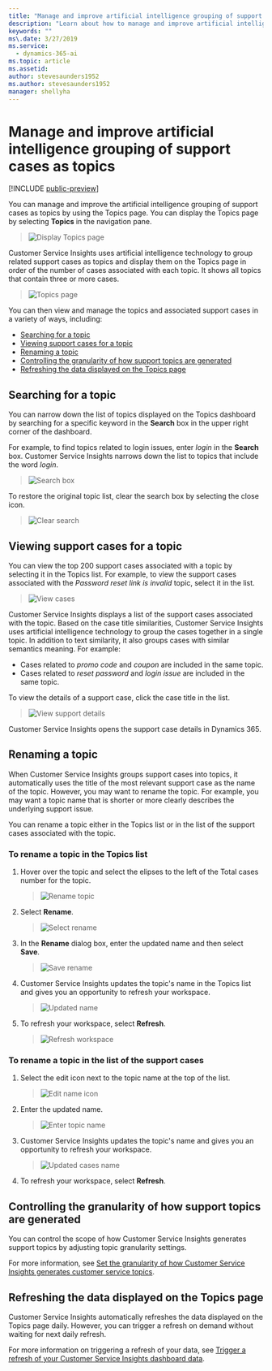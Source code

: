 ```yaml
---
title: "Manage and improve artificial intelligence grouping of support cases as topics"
description: "Learn about how to manage and improve artificial intelligence grouping of support cases as topics."
keywords: ""
ms\.date: 3/27/2019
ms.service:
  - dynamics-365-ai
ms.topic: article
ms.assetid: 
author: stevesaunders1952
ms.author: stevesaunders1952
manager: shellyha
---
```


# Manage and improve artificial intelligence grouping of support cases as topics

[!INCLUDE [public-preview](../includes/public-preview.md)]

You can manage and improve the artificial intelligence grouping of support cases as topics by using the Topics page. You can display the Topics page by selecting **Topics** in the navigation pane.

> ![Display Topics page](media/topics-nav.png)

Customer Service Insights uses artificial intelligence technology to group related support cases as topics and display them on the Topics page in order of the number of cases associated with each topic. It shows all topics that contain three or more cases.

> ![Topics page](media/topics-page.png)

You can then view and manage the topics and associated support cases in a variety of ways, including:

* [Searching for a topic](#searching-for-a-topic)
* [Viewing support cases for a topic](#viewing-support-cases-for-a-topic)
* [Renaming a topic](#renaming-a-topic)
* [Controlling the granularity of how support topics are generated](#controlling-the-granularity-of-how-support-topics-are-generated)
* [Refreshing the data displayed on the Topics page](#refreshing-the-data-displayed-on-the-topics-page)

## Searching for a topic

You can narrow down the list of topics displayed on the Topics dashboard by searching for a specific keyword in the **Search** box in the upper right corner of the dashboard.

For example, to find topics related to login issues, enter *login* in the **Search** box. Customer Service Insights narrows down the list to topics that include the word *login*.

> ![Search box](media/search-box.png)

To restore the original topic list, clear the search box by selecting the close icon.

> ![Clear search](media/clear-search.png)

## Viewing support cases for a topic

You can view the top 200 support cases associated with a topic by selecting it in the Topics list. For example, to view the support cases associated with the *Password reset link is invalid* topic, select it in the list.

> ![View cases](media/view-cases.png)

Customer Service Insights displays a list of the support cases associated with the topic. Based on the case title similarities, Customer Service Insights uses artificial intelligence technology to group the cases together in a single topic. In addition to text similarity, it also groups cases with similar semantics meaning. For example:

* Cases related to *promo code* and *coupon* are included in the same topic.
* Cases related to *reset password* and *login issue* are included in the same topic.

To view the details of a support case, click the case title in the list.

> ![View support details](media/view-support-details.png)

Customer Service Insights opens the support case details in Dynamics 365.

## Renaming a topic

When Customer Service Insights groups support cases into topics, it automatically uses the title of the most relevant support case as the name of the topic. However, you may want to rename the topic. For example, you may want a topic name that is shorter or more clearly describes the underlying support issue.

You can rename a topic either in the Topics list or in the list of the support cases associated with the topic.

### To rename a topic in the Topics list

1. Hover over the topic and select the elipses to the left of the Total cases number for the topic.

   > ![Rename topic](media/rename-topic.png)

2. Select **Rename**.

   > ![Select rename](media/select-rename.png)

3. In the **Rename** dialog box, enter the updated name and then select **Save**.

   > ![Save rename](media/save-rename.png)

4. Customer Service Insights updates the topic's name in the Topics list and gives you an opportunity to refresh your workspace.

   > ![Updated name](media/updated-name.png)

5. To refresh your workspace, select **Refresh**.

   > ![Refresh workspace](media/refresh-workspace.png)

### To rename a topic in the list of the support cases

1. Select the edit icon next to the topic name at the top of the list.

   > ![Edit name icon](media/edit-name-icon.png)

2. Enter the updated name.

   > ![Enter topic name](media/enter-topic-name.png)

3. Customer Service Insights updates the topic's name and gives you an opportunity to refresh your workspace.

   > ![Updated cases name](media/updated-cases-name.png)

4. To refresh your workspace, select **Refresh**.

## Controlling the granularity of how support topics are generated

You can control the scope of how Customer Service Insights generates support topics by adjusting topic granularity settings.

For more information, see [Set the granularity of how Customer Service Insights generates customer service topics](granularity.md).

## Refreshing the data displayed on the Topics page

Customer Service Insights automatically refreshes the data displayed on the Topics page daily. However, you can trigger a refresh on demand without waiting for next daily refresh.

For more information on triggering a refresh of your data, see [Trigger a refresh of your Customer Service Insights dashboard data](trigger-refresh.md).

<!-- ## Fine-tuning the way cases are grouped into topics

You can fine-time the way Customer Service Insights artificial intelligence technology groups support cases into topics by rating the placement of cases within topics. By rating the placement, you can help the Customer Service Insights artificial intelligence learn and improve case grouping.

To rate the placement of a topic's support cases, select the topic in the Topics dashboard's Topics list to displays the list of cases associated with the topic. Then hover over the case title to display the **Thumbs up** and **Thumbs down** ratings icons.

> ![Ratings icons](media/ratings-icons.png)

Select the **Thumbs Up** icon to indicate the case has been placed correctly within the topic. Select the **Thumbs Down** icon to indicate the case was not placed correctly.

-->